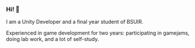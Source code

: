 ### Hi! 👋

I am a Unity Developer and a final year student of BSUIR. 

Experienced in game development for two years: participating in gamejams, doing lab work, and a lot of self-study.
